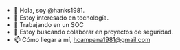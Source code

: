 - 👋 Hola, soy @hanks1981.
- 👀 Estoy interesado en tecnología.
- 🌱 Trabajando en un SOC 
- 💞️ Estoy buscando colaborar en proyectos de seguridad.
- 📫 Cómo llegar a mí, hcampana1981@gmail.com
<!---
hanks1981/hanks1981 is a ✨ special ✨ repository because its `README.md` (this file) appears on your GitHub profile.
You can click the Preview link to take a look at your changes.
--->
